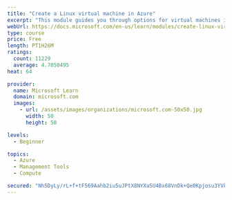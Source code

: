 ```yaml
---
title: "Create a Linux virtual machine in Azure"
excerpt: "This module guides you through options for virtual machines in Azure, creating and connecting a Linux virtual machine, and configuring your network settings."
webUrl: https://docs.microsoft.com/en-us/learn/modules/create-linux-virtual-machine-in-azure/
type: course
price: Free
length: PT1H26M
ratings:
  count: 11229
  average: 4.7050495
heat: 64

provider:
  name: Microsoft Learn
  domain: microsoft.com
  images:
    - url: /assets/images/organizations/microsoft.com-50x50.jpg
      width: 50
      height: 50

levels:
  - Beginner

topics:
  - Azure
  - Management Tools
  - Compute

secured: "Nh5DyLy/rL+f+tF569Aahb2iu5uJPtX8NYXa5U4Bx68VnDk+Qe0Kpjosu3YVkGj3KOHuAS4qsa3Rr+joj13gQoI9lL+e/eKTKm6f8lfqNkrbvKXGCnKl3CtxlT2uPWmyB+a+KwF+WUDPY4Km5S/z/M7cyhC/pNiqIZxrzPJHRGxrmzNMOXc9mGNBwzkqqdkYXn39yIVeXWQBChGOCSdtYteahMdWoWjrmiWEgNZCQTiphHqahjUXHno1LxLYGY8Tj2lILTcbHaeBJUzSw8MpV9BmxkU8/nv8pu94tlucxb1lGohx3lYOdd1IxB/N36xVCruoL14aJXY7gbzuRpcHiruMz3/6/YTDrP/uBsYFeKhAZB17n06oUxl4QHo0rKFxjLWDYBboPAcf/oeCw0PDQxUpSAZE1T+izpIO40ss/kA=;nRYGI2M0S3wLZyL5+JyfSQ=="
---
```


